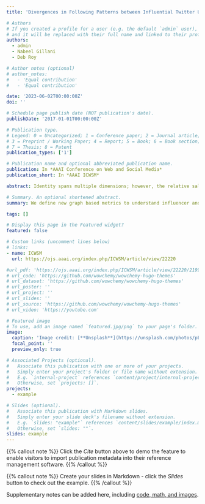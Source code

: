 ```yaml
---
title: 'Divergences in Following Patterns between Influential Twitter Users and Their Audiences'

# Authors
# If you created a profile for a user (e.g. the default `admin` user), write the username (folder name) here
# and it will be replaced with their full name and linked to their profile.
authors:
  - admin
  - Nabeel Gillani
  - Deb Roy

# Author notes (optional)
# author_notes:
#   - 'Equal contribution'
#   - 'Equal contribution'

date: '2023-06-02T00:00:00Z'
doi: ''

# Schedule page publish date (NOT publication's date).
publishDate: '2017-01-01T00:00:00Z'

# Publication type.
# Legend: 0 = Uncategorized; 1 = Conference paper; 2 = Journal article;
# 3 = Preprint / Working Paper; 4 = Report; 5 = Book; 6 = Book section;
# 7 = Thesis; 8 = Patent
publication_types: ['1']

# Publication name and optional abbreviated publication name.
publication: In *AAAI Conference on Web and Social Media*
publication_short: In *AAAI ICWSM*

abstract: Identity spans multiple dimensions; however, the relative salience of a dimension of identity can vary markedly from person to person. Furthermore, there is often a difference between one’s internal identity (how salient different aspects of one's identity are to oneself) and external identity (how salient different aspects are to the external world). We attempt to capture the internal and external saliences of different dimensions of identity for influential users (“influencers”) on Twitter using the follow graph. We consider an influencer’s “ego-centric” profile, which is determined by their personal following patterns and is largely in their direct control, and their “audience-centric” profile, which is determined by the following patterns of their audience and is outside of their direct control. Using these following patterns we calculate a corresponding salience metric that quantifies how important a certain dimension of identity is to an individual. We find that relative to their audiences, influencers exhibit more salience in race in their ego-centric profiles and less in religion and politics. One practical application of these findings is to identify "bridging" influencers that can connect their sizeable audiences to people from traditionally underheard communities. This could potentially increase the diversity of views audiences are exposed to through a trusted conduit (i.e. an influencer they already follow) and may lead to a greater voice for influencers from communities of color or women.

# Summary. An optional shortened abstract.
summary: We define new graph based metrics to understand influencer and audience preferences on Twitter.

tags: []

# Display this page in the Featured widget?
featured: false

# Custom links (uncomment lines below)
# links:
- name: ICWSM
  url: https://ojs.aaai.org/index.php/ICWSM/article/view/22220

#url_pdf: 'https://ojs.aaai.org/index.php/ICWSM/article/view/22220/21999'
# url_code: 'https://github.com/wowchemy/wowchemy-hugo-themes'
# url_dataset: 'https://github.com/wowchemy/wowchemy-hugo-themes'
# url_poster: ''
# url_project: ''
# url_slides: ''
# url_source: 'https://github.com/wowchemy/wowchemy-hugo-themes'
# url_video: 'https://youtube.com'

# Featured image
# To use, add an image named `featured.jpg/png` to your page's folder.
image:
  caption: 'Image credit: [**Unsplash**](https://unsplash.com/photos/pLCdAaMFLTE)'
  focal_point: ''
  preview_only: true

# Associated Projects (optional).
#   Associate this publication with one or more of your projects.
#   Simply enter your project's folder or file name without extension.
#   E.g. `internal-project` references `content/project/internal-project/index.md`.
#   Otherwise, set `projects: []`.
projects:
  - example

# Slides (optional).
#   Associate this publication with Markdown slides.
#   Simply enter your slide deck's filename without extension.
#   E.g. `slides: "example"` references `content/slides/example/index.md`.
#   Otherwise, set `slides: ""`.
slides: example
---
```


{{% callout note %}}
Click the _Cite_ button above to demo the feature to enable visitors to import publication metadata into their reference management software.
{{% /callout %}}

{{% callout note %}}
Create your slides in Markdown - click the _Slides_ button to check out the example.
{{% /callout %}}

Supplementary notes can be added here, including [code, math, and images](https://wowchemy.com/docs/writing-markdown-latex/).
